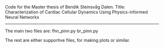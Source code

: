 Code for the Master thesis of Bendik Steinsvåg Dalen.
Title: Characterization of Cardiac Cellular Dynamics Using Physics-informed Neural Networks
__________________________________________________________________________________________________

The main two files are:
fhn_pinn.py
br_pinn.py

The rest are either supportive files, for making plots or similar.

